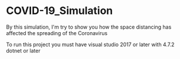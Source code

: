 # COVID-19_Simulation
By this simulation, I'm try to show you how the space distancing has affected the spreading of the Coronavirus

To run this project you must have visual studio 2017 or later with 4.7.2 dotnet or later
